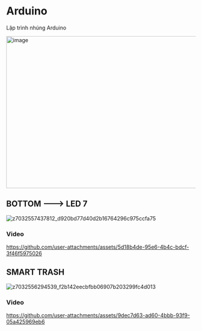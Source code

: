 # Arduino
Lập trình nhúng Arduino

<img width="551/2" height="405/2" alt="image" src="https://github.com/user-attachments/assets/d6e6f1c4-41d7-4565-bf60-47a412366487" />

## BOTTOM ---> LED 7

![z7032557437812_d920bd77d40d2b16764296c975ccfa75](https://github.com/user-attachments/assets/c7ac66a4-0c14-441a-b3c1-d3345036aba7)

### Video

https://github.com/user-attachments/assets/5d18b4de-95e6-4b4c-bdcf-3f46f5975026

## SMART TRASH

![z7032556294539_f2b142eecbfbb06907b203299fc4d013](https://github.com/user-attachments/assets/22e5b1a7-0646-4840-b625-399360653cd0)

### Video

https://github.com/user-attachments/assets/9dec7d63-ad60-4bbb-93f9-05a425969eb6
